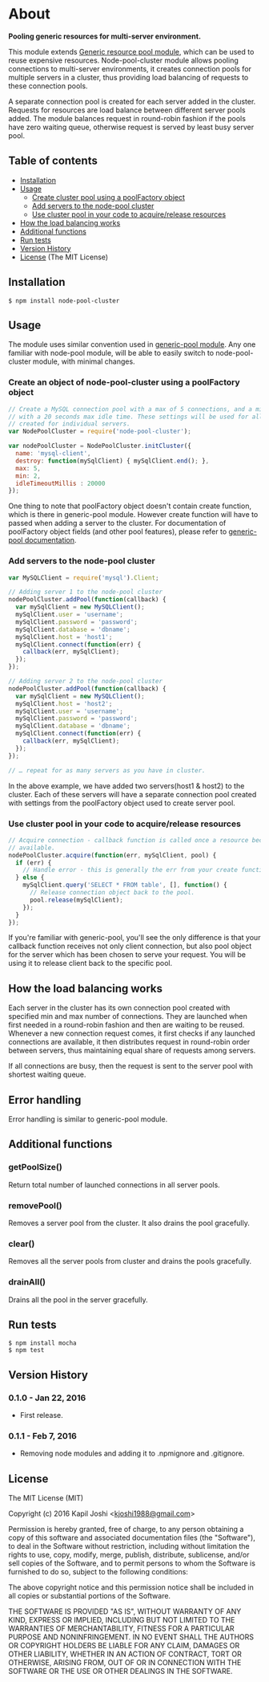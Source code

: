 # About

**Pooling generic resources for multi-server environment.**

This module extends [Generic resource pool module](https://github.com/coopernurse/node-pool), which can be used to reuse expensive resources. 
Node-pool-cluster module allows pooling connections to multi-server environments, it creates connection pools for multiple servers in a cluster, thus
providing load balancing of requests to these connection pools.

A separate connection pool is created for each server added in the cluster. Requests for resources are load balance between different server pools added.
The module balances request in round-robin fashion if the pools have zero waiting queue, otherwise request is served by least busy server pool. 


## Table of contents

* [Installation](#installation)
* [Usage](#usage)
  * [Create cluster pool using a poolFactory object](#create-an-object-of-node-pool-cluster-using-a-poolfactory-object)
  * [Add servers to the node-pool cluster](#add-servers-to-the-node-pool-cluster)
  * [Use cluster pool in your code to acquire/release resources](#use-cluster-pool-in-your-code-to-acquirerelease-resources)
* [How the load balancing works](#how-the-load-balancing-works)
* [Additional functions](#additional-functions)
* [Run tests](#run-tests)
* [Version History](#version-history)
* [License](#license) (The MIT License)

## Installation

```
$ npm install node-pool-cluster
```

## Usage

The module uses similar convention used in [generic-pool module](https://github.com/coopernurse/node-pool).
Any one familiar with node-pool module, will be able to easily switch to node-pool-cluster module, with minimal changes.

### Create an object of node-pool-cluster using a poolFactory object

```javascript
// Create a MySQL connection pool with a max of 5 connections, and a min of 2
// with a 20 seconds max idle time. These settings will be used for all pools
// created for individual servers.
var NodePoolCluster = require('node-pool-cluster');

var nodePoolCluster = NodePoolCluster.initCluster({
  name: 'mysql-client',
  destroy: function(mySqlClient) { mySqlClient.end(); },
  max: 5,
  min: 2,
  idleTimeoutMillis : 20000
});
```

One thing to note that poolFactory object doesn't contain create function, which is there in generic-pool module.
However create function will have to passed when adding a server to the cluster.
For documentation of poolFactory object fields (and other pool features), please refer to [generic-pool documentation](https://github.com/coopernurse/node-pool#documentation).

### Add servers to the node-pool cluster

```javascript
var MySQLClient = require('mysql').Client;

// Adding server 1 to the node-pool cluster
nodePoolCluster.addPool(function(callback) {
  var mySqlClient = new MySQLClient();
  mySqlClient.user = 'username';
  mySqlClient.password = 'password';
  mySqlClient.database = 'dbname';
  mySqlClient.host = 'host1';
  mySqlClient.connect(function(err) {
    callback(err, mySqlClient);  
  });
});

// Adding server 2 to the node-pool cluster
nodePoolCluster.addPool(function(callback) {
  var mySqlClient = new MySQLClient();
  mySqlClient.host = 'host2';
  mySqlClient.user = 'username';
  mySqlClient.password = 'password';
  mySqlClient.database = 'dbname';
  mySqlClient.connect(function(err) {
    callback(err, mySqlClient);  
  });
});

// … repeat for as many servers as you have in cluster.
```

In the above example, we have added two servers(host1 & host2) to the cluster. 
Each of these servers will have a separate connection pool created with settings from the poolFactory object used to create server pool.

### Use cluster pool in your code to acquire/release resources

```javascript
// Acquire connection - callback function is called once a resource becomes
// available.
nodePoolCluster.acquire(function(err, mySqlClient, pool) {
  if (err) {
    // Handle error - this is generally the err from your create function.
  } else {
    mySqlClient.query('SELECT * FROM table', [], function() {
      // Release connection object back to the pool.
      pool.release(mySqlClient);
    });
  }
});
```

If you're familiar with generic-pool, you'll see the only difference is that your callback function receives not only client connection, 
but also pool object for the server which has been chosen to serve your request. 
You will be using it to release client back to the specific pool.

## How the load balancing works

Each server in the cluster has its own connection pool created with specified min and max number of connections. 
They are launched when first needed in a round-robin fashion and then are waiting to be reused.
Whenever a new connection request comes, it first checks if any launched connections are available, it then distributes request in round-robin
order between servers, thus maintaining equal share of requests among servers.

If all connections are busy, then the request is sent to the server pool with shortest waiting queue.

## Error handling

Error handling is similar to generic-pool module.

## Additional functions

### getPoolSize()

Return total number of launched connections in all server pools.

### removePool()

Removes a server pool from the cluster. It also drains the pool gracefully.

### clear()

Removes all the server pools from cluster and drains the pools gracefully.

### drainAll()

Drains all the pool in the server gracefully.



## Run tests

```
$ npm install mocha
$ npm test
```

## Version History

### 0.1.0 - Jan 22, 2016

* First release.

### 0.1.1 - Feb 7, 2016

* Removing node modules and adding it to .npmignore and .gitignore.

## License

The MIT License (MIT)

Copyright (c) 2016 Kapil Joshi  <<kjoshi1988@gmail.com>>

Permission is hereby granted, free of charge, to any person obtaining a copy
of this software and associated documentation files (the "Software"), to deal
in the Software without restriction, including without limitation the rights
to use, copy, modify, merge, publish, distribute, sublicense, and/or sell
copies of the Software, and to permit persons to whom the Software is
furnished to do so, subject to the following conditions:

The above copyright notice and this permission notice shall be included in all
copies or substantial portions of the Software.

THE SOFTWARE IS PROVIDED "AS IS", WITHOUT WARRANTY OF ANY KIND, EXPRESS OR
IMPLIED, INCLUDING BUT NOT LIMITED TO THE WARRANTIES OF MERCHANTABILITY,
FITNESS FOR A PARTICULAR PURPOSE AND NONINFRINGEMENT. IN NO EVENT SHALL THE
AUTHORS OR COPYRIGHT HOLDERS BE LIABLE FOR ANY CLAIM, DAMAGES OR OTHER
LIABILITY, WHETHER IN AN ACTION OF CONTRACT, TORT OR OTHERWISE, ARISING FROM,
OUT OF OR IN CONNECTION WITH THE SOFTWARE OR THE USE OR OTHER DEALINGS IN THE
SOFTWARE.